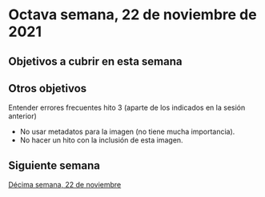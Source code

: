 # Octava semana, 22 de noviembre de 2021

## Objetivos a cubrir en esta semana

## Otros objetivos

Entender errores frecuentes hito 3 (aparte de los indicados en la sesión anterior)
* No usar metadatos para la imagen (no tiene mucha importancia).
* No hacer un hito con la inclusión de esta imagen.

## Siguiente semana

[Décima semana, 22 de noviembre](10-semana.md)

